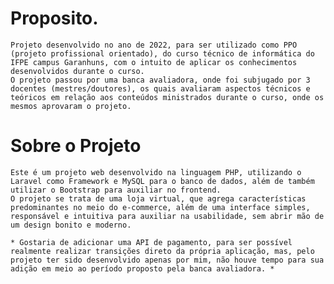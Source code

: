 # Proposito.
    Projeto desenvolvido no ano de 2022, para ser utilizado como PPO (projeto profissional orientado), do curso técnico de informática do IFPE campus Garanhuns, com o intuito de aplicar os conhecimentos desenvolvidos durante o curso. 
    O projeto passou por uma banca avaliadora, onde foi subjugado por 3 docentes (mestres/doutores), os quais avaliaram aspectos técnicos e teóricos em relação aos conteúdos ministrados durante o curso, onde os mesmos aprovaram o projeto.

# Sobre o Projeto
    Este é um projeto web desenvolvido na linguagem PHP, utilizando o Laravel como Framework e MySQL para o banco de dados, além de também utilizar o Bootstrap para auxiliar no frontend.
    O projeto se trata de uma loja virtual, que agrega características predominantes no meio do e-commerce, além de uma interface simples, responsável e intuitiva para auxiliar na usabilidade, sem abrir mão de um design bonito e moderno.
    
    * Gostaria de adicionar uma API de pagamento, para ser possível realmente realizar transições direto da própria aplicação, mas, pelo projeto ter sido desenvolvido apenas por mim, não houve tempo para sua adição em meio ao período proposto pela banca avaliadora. *

